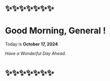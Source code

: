 
# ✨✨✨✨✨✨✨


# Good Morning, **General** ! 

Today is **October 17, 2024** 

 *Have a Wonderful Day Ahead.*
# ✨✨✨✨✨✨✨

